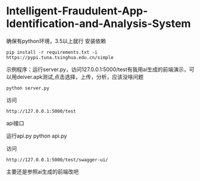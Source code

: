 ﻿# Intelligent-Fraudulent-App-Identification-and-Analysis-System
确保有python环境，3.5以上就行
安装依赖
```
pip install -r requirements.txt -i https://pypi.tuna.tsinghua.edu.cn/simple
```
示例程序：运行server.py，访问127.0.0.1:5000/test有我用ai生成的前端演示，可以用deiver.apk测试,点击选择，上传，分析，应该没啥问题
```
python server.py
```
访问
```
http://127.0.0.1:5000/test
```

api接口

运行api.py
python api.py

访问
```
http://127.0.0.1:5000/test/swagger-ui/
```


主要还是参照ai生成的前端改吧
